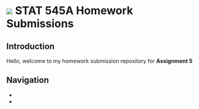 # ![](https://i.imgur.com/nQz5jVF.png) STAT 545A Homework Submissions

## Introduction

  Hello, welcome to my homework submission repository for __Assignment 5__

## Navigation

*
*
